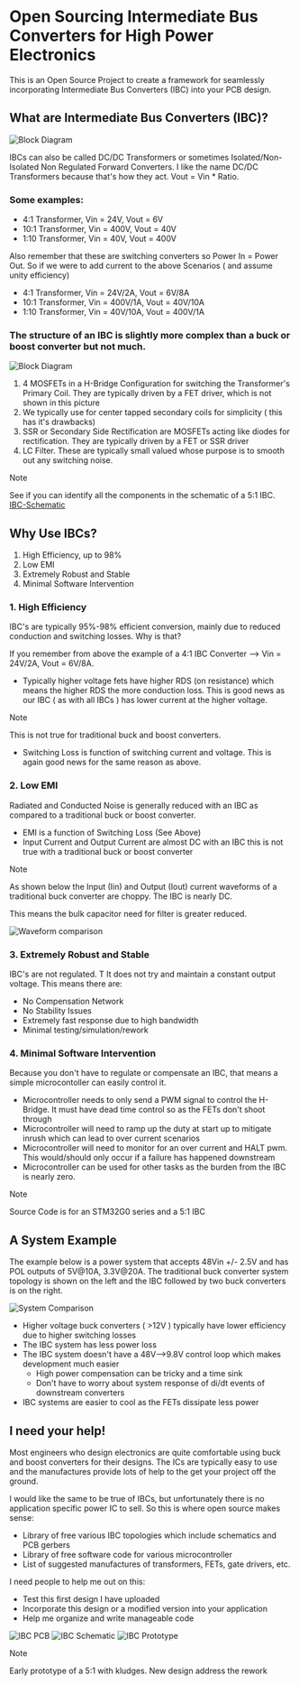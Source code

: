 # Open Sourcing Intermediate Bus Converters for High Power Electronics

This is an Open Source Project to create a framework for seamlessly incorporating Intermediate Bus Converters (IBC) into your PCB design. 

## What are Intermediate Bus Converters (IBC)?
![Block Diagram](/assets/IBC-Overview.png)

IBCs can also be called DC/DC Transformers or sometimes Isolated/Non-Isolated Non Regulated Forward Converters. I like the name DC/DC Transformers because that's how they act. Vout  = Vin * Ratio.

### Some examples:
- 4:1 Transformer, Vin = 24V, Vout = 6V
- 10:1 Transformer, Vin = 400V, Vout = 40V
- 1:10 Transformer, Vin = 40V, Vout = 400V

Also remember that these are switching converters so Power In = Power Out. So if we were to add current to the above Scenarios ( and assume unity efficiency) 
- 4:1 Transformer, Vin = 24V/2A, Vout = 6V/8A
- 10:1 Transformer, Vin = 400V/1A, Vout = 40V/10A
- 1:10 Transformer, Vin = 40V/10A, Vout = 400V/1A

### The structure of an IBC is slightly more complex than a buck or boost converter but not much.
![Block Diagram](/assets/IBC-Structure.png)

1. 4 MOSFETs in a H-Bridge Configuration for switching the Transformer's Primary Coil. They are typically driven by a FET driver, which is not shown in this picture
2. We typically use for center tapped secondary coils for simplicity ( this has it's drawbacks)
3. SSR or Secondary Side Rectification are MOSFETs acting like diodes for rectification. They are typically driven by a FET or SSR driver
4. LC Filter. These are typically small valued whose purpose is to smooth out any switching noise.

>[!NOTE]
>See if you can identify all the components in the schematic of a 5:1 IBC. [IBC-Schematic](/PCB/IBC-Schematic.PDF)

## Why Use IBCs?
1. High Efficiency, up to 98%
2. Low EMI
3. Extremely Robust and Stable
4. Minimal Software Intervention

### 1. High Efficiency
IBC's are typically 95%-98% efficient conversion, mainly due to reduced conduction and switching losses. Why is that?

If you remember from above the example of a 4:1 IBC Converter --> Vin = 24V/2A, Vout = 6V/8A. 
- Typically higher voltage fets have higher RDS (on resistance) which means the higher RDS the more conduction loss. This is good news as our IBC ( as with all IBCs ) has lower current at the higher voltage. 
>[!Note]
>This is not true for traditional buck and boost converters.
- Switching Loss is function of switching current and voltage. This is again good news for the same reason as above.

### 2. Low EMI
Radiated and Conducted Noise is generally reduced with an IBC as compared to a traditional buck or boost converter.

- EMI is a function of Switching Loss (See Above)
- Input Current and Output Current are almost DC with an IBC this is not true with a traditional buck or boost converter

>[!Note]
>As shown below the Input (Iin) and Output (Iout) current waveforms of a traditional buck converter are choppy. The IBC is nearly DC. 
>
>This means the bulk capacitor need for filter is greater reduced.

![Waveform comparison](/assets/IBC-Waveforms.png)

### 3. Extremely Robust and Stable
IBC's are not regulated. T It does not try and maintain a constant output voltage. This means there are:
- No Compensation Network
- No Stability Issues
- Extremely fast response due to high bandwidth   
- Minimal testing/simulation/rework

### 4. Minimal Software Intervention
Because you don't have to regulate or compensate an IBC, that means a simple microcontoller can easily control it. 
- Microcontroller needs to only send a PWM signal to control the H-Bridge. It must have dead time control so as the FETs don't shoot through
- Microcontroller will need to ramp up the duty at start up to mitigate inrush which can lead to over current scenarios
- Microcontroller will need to monitor for an over current and HALT pwm. This would/should only occur if a failure has happened downstream
- Microcontroller can be used for other tasks as the burden from the IBC is nearly zero.

>[!Note]
>Source Code is for an STM32G0 series and a 5:1 IBC

## A System Example

The example below is a power system that accepts 48Vin +/- 2.5V and has POL outputs of 5V@10A, 3.3V@20A. The traditional buck converter system topology is shown on the left and the IBC followed by two buck converters is on the right.

![System Comparison](/assets/IBC-System.png)

- Higher voltage buck converters ( >12V ) typically have lower efficiency due to higher switching losses
- The IBC system has less power loss
- The IBC system doesn't have a 48V-->9.8V control loop which makes development much easier
    - High power compensation can be tricky and a time sink
    - Don't have to worry about system response of di/dt events of downstream converters
- IBC systems are easier to cool as the FETs dissipate less power

## I need your help!

Most engineers who design electronics are quite comfortable using buck and boost converters for their designs. The ICs are typically easy to use and the manufactures provide lots of help to the get your project off the ground.

I would like the same to be true of IBCs, but unfortunately there is no application specific power IC to sell. So this is where open source makes sense:
- Library of free various IBC topologies which include schematics and PCB gerbers
- Library of free software code for various microcontroller
- List of suggested manufactures of transformers, FETs, gate drivers, etc.

I need people to help me out on this:
- Test this first design I have uploaded
- Incorporate this design or a modified version into your application
- Help me organize and write manageable code

![IBC PCB](/assets/IBC-PCB.png)
![IBC Schematic](/assets/IBC-SCH.png)
![IBC Prototype](/assets/IBC-Prototype.png)

>[!Note]
>Early prototype of a 5:1 with kludges. New design address the rework



